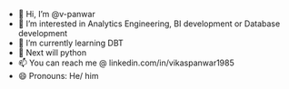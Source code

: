 - 👋 Hi, I’m @v-panwar
- 👀 I’m interested in Analytics Engineering, BI development or Database development
- 🌱 I’m currently learning DBT
- 💞️ Next will python
- 📫 You can reach me @ linkedin.com/in/vikaspanwar1985
- 😄 Pronouns: He/ him

<!---
v-panwar/v-panwar is a ✨ special ✨ repository because its `README.md` (this file) appears on your GitHub profile.
You can click the Preview link to take a look at your changes.
--->
